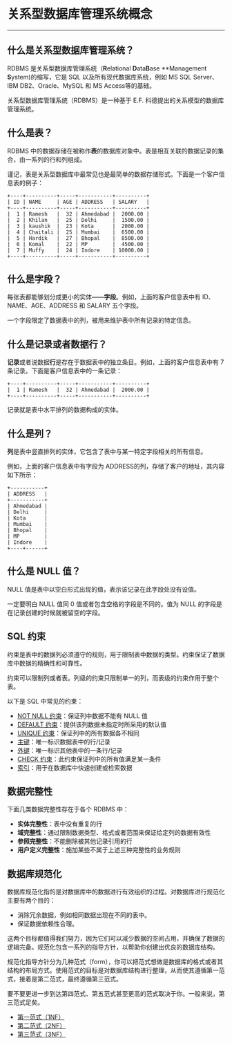 # 关系型数据库管理系统概念 #

----------

## 什么是关系型数据库管理系统？ ##

RDBMS 是关系型数据库管理系统（**R**elational **D**ata**B**ase **Management **S**ystem)的缩写，它是 SQL 以及所有现代数据库系统，例如 MS SQL Server、IBM DB2、Oracle、MySQL 和 MS Access等的基础。

关系型数据库管理系统（RDBMS）是一种基于 E.F. 科德提出的关系模型的数据库管理系统。

## 什么是表？ ##

RDBMS 中的数据存储在被称作**表**的数据库对象中。表是相互关联的数据记录的集合，由一系列的行和列组成。

谨记，表是关系型数据库中最常见也是最简单的数据存储形式。下面是一个客户信息表的例子：

	+----+----------+-----+-----------+----------+
	| ID | NAME     | AGE | ADDRESS   | SALARY   |  
	+----+----------+-----+-----------+----------+  
	|  1 | Ramesh   |  32 | Ahmedabad |  2000.00 |  
	|  2 | Khilan   |  25 | Delhi     |  1500.00 |  
	|  3 | kaushik  |  23 | Kota      |  2000.00 |  
	|  4 | Chaitali |  25 | Mumbai    |  6500.00 |  
	|  5 | Hardik   |  27 | Bhopal    |  8500.00 |  
	|  6 | Komal    |  22 | MP        |  4500.00 |  
	|  7 | Muffy    |  24 | Indore    | 10000.00 |  
	+----+----------+-----+-----------+----------+  

## 什么是字段？ ##

每张表都能够划分成更小的实体——**字段**。例如，上面的客户信息表中有 ID、NAME、AGE、ADDRESS 和 SALARY 五个字段。

一个字段限定了数据表中的列，被用来维护表中所有记录的特定信息。

## 什么是记录或者数据行？ ##

**记录**或者说数据**行**是存在于数据表中的独立条目。例如，上面的客户信息表中有 7 条记录。下面是客户信息表中的一条记录：

	+----+----------+-----+-----------+----------+  
	|  1 | Ramesh   |  32 | Ahmedabad |  2000.00 |  
	+----+----------+-----+-----------+----------+  

记录就是表中水平排列的数据构成的实体。

## 什么是列？ ##

**列**是表中竖直排列的实体，它包含了表中与某一特定字段相关的所有信息。

例如，上面的客户信息表中有字段为 ADDRESS的列，存储了客户的地址，其内容如下所示：

	+-----------+  
	| ADDRESS   |  
	+-----------+  
	| Ahmedabad |  
	| Delhi 	|  
	| Kota  	|  
	| Mumbai	|  
	| Bhopal	|  
	| MP		|  
	| Indore	|  
	+----+------+  

## 什么是 NULL 值？ ##

NULL 值是表中以空白形式出现的值，表示该记录在此字段处没有设值。

一定要明白 NULL 值同 0 值或者包含空格的字段是不同的。值为 NULL 的字段是在记录创建的时候就被留空的字段。

## SQL 约束 ##

约束是表中的数据列必须遵守的规则，用于限制表中数据的类型。约束保证了数据库中数据的精确性和可靠性。

约束可以限制列或者表。列级的约束只限制单一的列，而表级的约束作用于整个表。

以下是 SQL 中常见的约束：

- [NOT NULL 约束](sql-not-null.htm)：保证列中数据不能有 NULL 值
- [DEFAULT 约束](/sql-default.htm)：提供该列数据未指定时所采用的默认值
- [UNIQUE 约束](sql-unique.htm)：保证列中的所有数据各不相同
- [主键](sql-primary-key.htm)：唯一标识数据表中的行/记录
- [外键](sql-foreign-key.htm)：唯一标识其他表中的一条行/记录
- [CHECK 约束](sql-check.htm)：此约束保证列中的所有值满足某一条件
- [索引](sql-index.htm)：用于在数据库中快速创建或检索数据

## 数据完整性 ##

下面几类数据完整性存在于各个 RDBMS 中：

- **实体完整性**：表中没有重复的行
- **域完整性**：通过限制数据类型、格式或者范围来保证给定列的数据有效性
- **参照完整性**：不能删除被其他记录引用的行
- **用户定义完整性**：施加某些不属于上述三种完整性的业务规则

## 数据库规范化 ##

数据库规范化指的是对数据库中的数据进行有效组织的过程。对数据库进行规范化主要有两个目的：

- 消除冗余数据，例如相同数据出现在不同的表中。
- 保证数据依赖性合理。

这两个目标都值得我们努力，因为它们可以减少数据的空间占用，并确保了数据的逻辑完备。规范化包含一系列的指导方针，以帮助你创建出优良的数据库结构。

规范化指导方针分为几种范式（form），你可以把范式想做是数据库的格式或者其结构的布局方式。使用范式的目标是对数据库结构进行整理，从而使其遵循第一范式，接着是第二范式，最终遵循第三范式。

要不要更进一步到达第四范式、第五范式甚至更高的范式取决于你。一般来说，第三范式足矣。

- [第一范式（1NF）](first-normal-form.htm)
- [第二范式（2NF）](second-normal-form.htm)
- [第三范式（3NF）](third-normal-form.htm)
